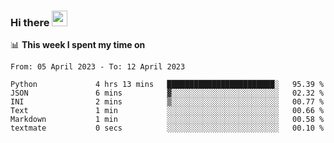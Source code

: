 ### Hi there <a href="https://www.gautamkrishnar.com/"><img src="https://media.giphy.com/media/hvRJCLFzcasrR4ia7z/giphy.gif" width="25px"></a>

📊 **This week I spent my time on**

<!--START_SECTION:waka-->

```text
From: 05 April 2023 - To: 12 April 2023

Python             4 hrs 13 mins   ████████████████████████░   95.39 %
JSON               6 mins          ▓░░░░░░░░░░░░░░░░░░░░░░░░   02.32 %
INI                2 mins          ▒░░░░░░░░░░░░░░░░░░░░░░░░   00.77 %
Text               1 min           ░░░░░░░░░░░░░░░░░░░░░░░░░   00.66 %
Markdown           1 min           ░░░░░░░░░░░░░░░░░░░░░░░░░   00.58 %
textmate           0 secs          ░░░░░░░░░░░░░░░░░░░░░░░░░   00.10 %
```

<!--END_SECTION:waka-->
